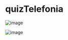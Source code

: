 # quizTelefonia

![image](https://user-images.githubusercontent.com/102566762/198274917-87c5986f-33f6-4fe9-b3f7-4891bfb42fea.png)


![image](https://user-images.githubusercontent.com/102566762/198276409-6c534b4b-d818-4597-946e-e98ae7c3aaa7.png)
